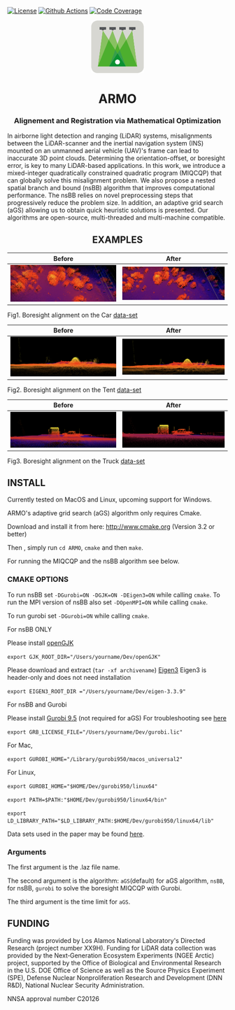 [![License](https://img.shields.io/badge/License-BSD--3-brightgreen.svg)](https://opensource.org/licenses/BSD-3-Clause)
[![Github Actions](https://github.com/lanl-ansi/ARMO/actions/workflows/cmake.yml/badge.svg)](https://github.com/lanl-ansi/ARMO/actions/workflows/cmake.yml)
[![Code Coverage](https://codecov.io/gh/lanl-ansi/ARMO/branch/master/graph/badge.svg)](https://codecov.io/gh/lanl-ansi/ARMO)

<p align="center">
  <a href="https://github.com/hhijazi/ARMO">
    <img src="lidar-icon.png" width="120" alt="ARMO">
  </a>
</p>
<H1 align="center"> ARMO </H1>
<H3 align="center"> Alignement and Registration via Mathematical Optimization </H3>

In airborne light detection and ranging (LiDAR) systems, misalignments between the LiDAR-scanner and the inertial navigation system (INS) mounted on an unmanned aerial vehicle (UAV)'s frame can lead to inaccurate 3D point clouds. Determining the orientation-offset, or boresight error, is key to many LiDAR-based applications. In this work, we introduce a mixed-integer quadratically constrained quadratic program (MIQCQP) that can globally solve this misalignment problem. We also propose a nested spatial branch and bound (nsBB) algorithm that improves computational performance. The nsBB relies on novel preprocessing steps that progressively reduce the problem size. In addition, an adaptive grid search (aGS) allowing us to obtain quick heuristic solutions is presented. Our algorithms are open-source, multi-threaded and multi-machine compatible.

<H2 align="center"> EXAMPLES </H2>

Before             |  After
:-------------------------:|:-------------------------:
![](https://raw.githubusercontent.com/coin-or/Gravity/Align/data_sets/LiDAR/Cars_before.png)  |  ![](https://raw.githubusercontent.com/coin-or/Gravity/Align/data_sets/LiDAR/Cars_after.png)

Fig1. Boresight alignment on the Car [data-set](datasets)

Before             |  After
:-------------------------:|:-------------------------:
![](https://raw.githubusercontent.com/coin-or/Gravity/Align/data_sets/LiDAR/Tent_before.png)  |  ![](https://raw.githubusercontent.com/coin-or/Gravity/Align/data_sets/LiDAR/Tent_after.png)

Fig2. Boresight alignment on the Tent [data-set](datasets)

Before             |  After
:-------------------------:|:-------------------------:
![](https://raw.githubusercontent.com/coin-or/Gravity/Align/data_sets/LiDAR/Truck_before.png)  |  ![](https://raw.githubusercontent.com/coin-or/Gravity/Align/data_sets/LiDAR/Truck_after.png)

Fig3. Boresight alignment on the Truck [data-set](datasets)

<H2> INSTALL </H2>

Currently tested on MacOS and Linux, upcoming support for Windows.

ARMO's adaptive grid search (aGS) algorithm only requires Cmake.

Download and install it from here: http://www.cmake.org (Version 3.2 or better)

Then , simply run `cd ARMO`, `cmake` and then `make`.

For running the MIQCQP and the nsBB algorithm see below.

<H3> CMAKE OPTIONS </H3>

To run nsBB set `-DGurobi=ON -DGJK=ON -DEigen3=ON` while calling `cmake`. To run the MPI version of nsBB also set `-DOpenMPI=ON` while calling `cmake`. 

To run gurobi set `-DGurobi=ON` while calling `cmake`. 

For nsBB ONLY

Please install [openGJK](https://github.com/MattiaMontanari/openGJK) 

`export GJK_ROOT_DIR="/Users/yourname/Dev/openGJK"`

Please download and extract (`tar -xf archivename`) [Eigen3](https://gitlab.com/libeigen/eigen/-/releases/3.3.9) Eigen3 is header-only and does not need installation 

`export EIGEN3_ROOT_DIR ="/Users/yourname/Dev/eigen-3.3.9"`

For nsBB and Gurobi

Please install [Gurobi 9.5](https://www.gurobi.com/) (not required for aGS) For troubleshooting see [here](https://support.gurobi.com/hc/en-us/articles/360039093112-How-do-I-resolve-undefined-reference-errors-while-linking-Gurobi-in-C-)

`export GRB_LICENSE_FILE="/Users/yourname/Dev/gurobi.lic"`

For Mac,

`export GUROBI_HOME="/Library/gurobi950/macos_universal2"`

For Linux,

`export GUROBI_HOME="$HOME/Dev/gurobi950/linux64"`

`export PATH=$PATH:"$HOME/Dev/gurobi950/linux64/bin"`   

`export LD_LIBRARY_PATH="$LD_LIBRARY_PATH:$HOME/Dev/gurobi950/linux64/lib"`


Data sets used in the paper may be found [here](data_sets).

<H3>Arguments</H3>

The first argument is the .laz file name.

The second argument is the algorithm: `aGS`(default) for aGS algorithm, `nsBB`, for nsBB, `gurobi` to solve the boresight MIQCQP with Gurobi.

The third argument is the time limit for `aGS`.


<H2> FUNDING </H2>

Funding was provided by Los Alamos National Laboratory's Directed Research (project number XX9H). Funding for LiDAR data collection was provided by the Next‐Generation Ecosystem Experiments (NGEE Arctic) project, supported by the Office of Biological and Environmental Research in the U.S. DOE Office of Science as well as the Source Physics Experiment (SPE), Defense Nuclear Nonproliferation Research and Development (DNN R\&D), National Nuclear Security Administration.


NNSA approval number C20126
